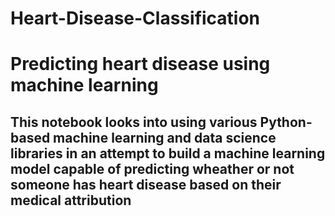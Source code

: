 # Heart-Disease-Classification
# Predicting heart disease using machine learning
## This notebook looks into using various Python-based machine learning and data science libraries in an attempt to build a machine learning model capable of predicting wheather or not someone has heart disease based on their medical attribution

